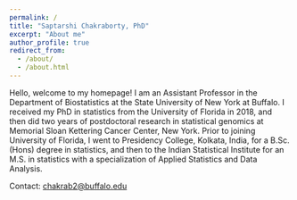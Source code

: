 ```yaml
---
permalink: /
title: "Saptarshi Chakraborty, PhD"
excerpt: "About me"
author_profile: true
redirect_from: 
  - /about/
  - /about.html
---
```


Hello, welcome to my homepage!  I am an Assistant Professor in the Department of Biostatistics at the State University of New York at Buffalo. I received my PhD in statistics from the University of Florida in 2018, and then did two years of postdoctoral research in statistical genomics at Memorial Sloan Kettering Cancer Center, New York. Prior to joining University of Florida, I went to Presidency College, Kolkata, India, for a B.Sc. (Hons) degree in statistics, and then to the Indian Statistical Institute for an M.S. in statistics with a specialization of Applied Statistics and Data Analysis. 



Contact: <chakrab2@buffalo.edu>

